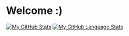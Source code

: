 # Welcome :)

[![My GitHub Stats](https://github-readme-stats.vercel.app/api/?username=Wafl97&count_private=true&showicons=true&theme=dark)]()
[![My GitHub Language Stats](https://github-readme-stats.vercel.app/api/top-langs/?username=Wafl97&langs_count=5&show_icons=true&theme=dark)]()
